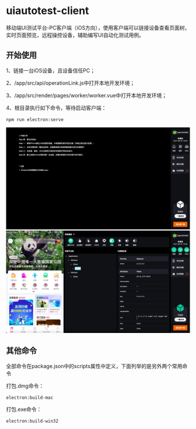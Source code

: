 # uiautotest-client

移动端UI测试平台-PC客户端（iOS方向），使用客户端可以链接设备查看页面树，实时页面预览，远程操控设备，辅助编写UI自动化测试用例。

## 开始使用

1、链接一台iOS设备，且设备信任PC；

2、/app/src/api/operationLink.js中打开本地开发环境；

3、/app/src/render/pages/worker/worker.vue中打开本地开发环境；

4、根目录执行如下命令，等待启动客户端：

```shell
npm run electron:serve
```

![默认页面](normal.png)
![启动页面](launching.png)

## 其他命令

全部命令在package.json中的scripts属性中定义，下面列举的是另外两个常用命令

打包.dmg命令：

```shell
electron:build-mac
```

打包.exe命令：

```shell
electron:build-win32
```

